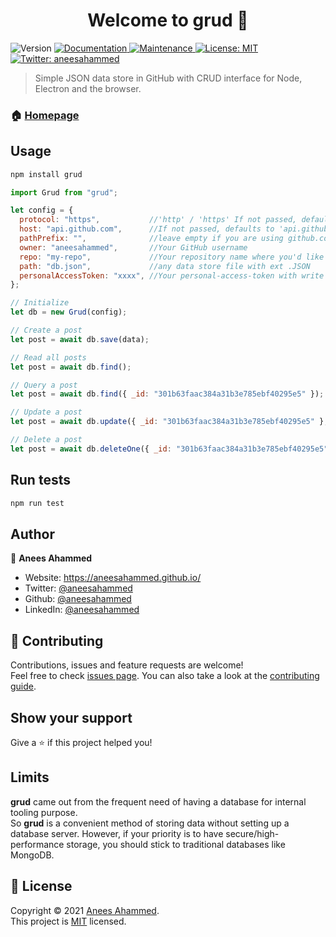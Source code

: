 <h1 align="center">Welcome to grud 👋</h1>
<p>
  <img alt="Version" src="https://img.shields.io/badge/version-1.0.0-blue.svg?cacheSeconds=2592000" />
  <a href="https://github.com/aneesahammed/grud#readme" target="_blank">
    <img alt="Documentation" src="https://img.shields.io/badge/documentation-yes-brightgreen.svg" />
  </a>
  <a href="https://github.com/aneesahammed/grud/graphs/commit-activity" target="_blank">
    <img alt="Maintenance" src="https://img.shields.io/badge/Maintained%3F-yes-green.svg" />
  </a>
  <a href="https://github.com/aneesahammed/grud/blob/master/LICENSE" target="_blank">
    <img alt="License: MIT" src="https://img.shields.io/github/license/aneesahammed/grud" />
  </a>
  <a href="https://twitter.com/aneesahammed" target="_blank">
    <img alt="Twitter: aneesahammed" src="https://img.shields.io/twitter/follow/aneesahammed.svg?style=social" />
  </a>
</p>

> Simple JSON data store in GitHub with CRUD interface for Node, Electron and the browser.

### 🏠 [Homepage](https://github.com/aneesahammed/grud#readme)

## Usage

```sh
npm install grud
```

```js
import Grud from "grud";

let config = {
  protocol: "https",           //'http' / 'https' If not passed, defaults to 'https'
  host: "api.github.com",      //If not passed, defaults to 'api.github.com' | In case of Enterprise-GitHub e.g github.snapcircle.net.
  pathPrefix: "",              //leave empty if you are using github.com | In case of Enterprise-GitHub e.g api/v3
  owner: "aneesahammed",       //Your GitHub username
  repo: "my-repo",             //Your repository name where you'd like to have your JSON store hosted
  path: "db.json",             //any data store file with ext .JSON
  personalAccessToken: "xxxx", //Your personal-access-token with write access
};

// Initialize
let db = new Grud(config);

// Create a post
let post = await db.save(data);

// Read all posts
let post = await db.find();

// Query a post
let post = await db.find({ _id: "301b63faac384a31b3e785ebf40295e5" });

// Update a post
let post = await db.update({ _id: "301b63faac384a31b3e785ebf40295e5" }, data);

// Delete a post
let post = await db.deleteOne({ _id: "301b63faac384a31b3e785ebf40295e5" });


```


## Run tests

```sh
npm run test
```

## Author

👤 **Anees Ahammed**

- Website: https://aneesahammed.github.io/
- Twitter: [@aneesahammed](https://twitter.com/aneesahammed)
- Github: [@aneesahammed](https://github.com/aneesahammed)
- LinkedIn: [@aneesahammed](https://linkedin.com/in/aneesahammed)

## 🤝 Contributing

Contributions, issues and feature requests are welcome!<br />Feel free to check [issues page](https://github.com/aneesahammed/grud/issues). You can also take a look at the [contributing guide](https://github.com/aneesahammed/grud/blob/master/CONTRIBUTING.md).

## Show your support

Give a ⭐️ if this project helped you!

## Limits
**grud** came out from the frequent need of having a database for internal tooling purpose.<br />
So **grud** is a convenient method of storing data without setting up a database server.
However, if your priority is to have secure/high-performance storage, you should stick to traditional databases like MongoDB.


## 📝 License

Copyright © 2021 [Anees Ahammed](https://github.com/aneesahammed).<br />
This project is [MIT](https://github.com/aneesahammed/grud/blob/master/LICENSE) licensed.

